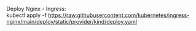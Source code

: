 
Deploy Nginx - Ingress:  
kubectl apply -f https://raw.githubusercontent.com/kubernetes/ingress-nginx/main/deploy/static/provider/kind/deploy.yaml
